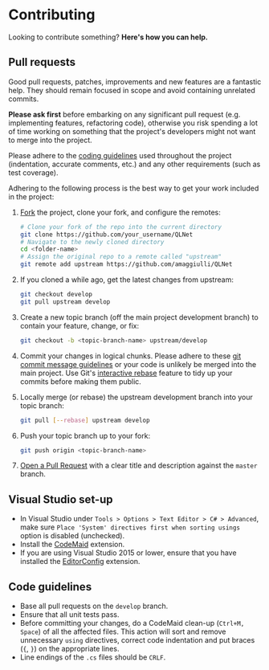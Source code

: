 # Contributing

Looking to contribute something? **Here's how you can help.**

## Pull requests

Good pull requests, patches, improvements and new features are a fantastic
help. They should remain focused in scope and avoid containing unrelated
commits.

**Please ask first** before embarking on any significant pull request (e.g.
implementing features, refactoring code), otherwise you risk spending a lot 
of time working on something that the project's developers might not want 
to merge into the project.

Please adhere to the [coding guidelines](#code-guidelines) used throughout the
project (indentation, accurate comments, etc.) and any other requirements
(such as test coverage).

Adhering to the following process is the best way to get your work
included in the project:

1. [Fork](http://help.github.com/fork-a-repo/) the project, clone your fork,
   and configure the remotes:

   ```bash
   # Clone your fork of the repo into the current directory
   git clone https://github.com/your_username/QLNet
   # Navigate to the newly cloned directory
   cd <folder-name>
   # Assign the original repo to a remote called "upstream"
   git remote add upstream https://github.com/amaggiulli/QLNet
   ```

2. If you cloned a while ago, get the latest changes from upstream:

   ```bash
   git checkout develop
   git pull upstream develop
   ```

3. Create a new topic branch (off the main project development branch) to
   contain your feature, change, or fix:

   ```bash
   git checkout -b <topic-branch-name> upstream/develop
   ```

4. Commit your changes in logical chunks. Please adhere to these [git commit
   message guidelines](http://tbaggery.com/2008/04/19/a-note-about-git-commit-messages.html)
   or your code is unlikely be merged into the main project. Use Git's
   [interactive rebase](https://help.github.com/articles/interactive-rebase)
   feature to tidy up your commits before making them public. 

5. Locally merge (or rebase) the upstream development branch into your topic branch:

   ```bash
   git pull [--rebase] upstream develop
   ```

6. Push your topic branch up to your fork:

   ```bash
   git push origin <topic-branch-name>
   ```

7. [Open a Pull Request](https://help.github.com/articles/using-pull-requests/)
    with a clear title and description against the `master` branch.


## Visual Studio set-up
- In Visual Studio under `Tools > Options > Text Editor > C# > Advanced`, make sure
  `Place 'System' directives first when sorting usings` option is disabled (unchecked).
- Install the [CodeMaid](http://www.codemaid.net) extension.
- If you are using Visual Studio 2015 or lower, ensure that you have installed the [EditorConfig](http://editorconfig.org) extension.

## Code guidelines
- Base all pull requests on the `develop` branch.
- Ensure that all unit tests pass.
- Before committing your changes, do a CodeMaid clean-up (`Ctrl+M, Space`) of all the affected files. This action will sort and remove unnecessary `using` directives, correct code indentation and put braces (`{`, `}`) on the appropriate lines.
- Line endings of the `.cs` files should be `CRLF`.
